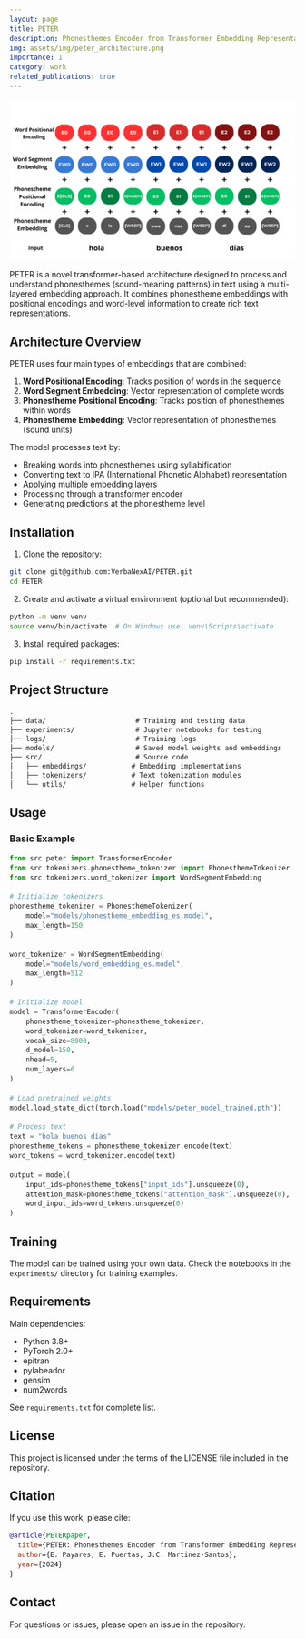 ```yaml
---
layout: page
title: PETER
description: Phonesthemes Encoder from Transformer Embedding Representation
img: assets/img/peter_architecture.png
importance: 1
category: work
related_publications: true
---
```


![PETER Architecture](assets/img/peter_architecture.png)

PETER is a novel transformer-based architecture designed to process and understand phonesthemes (sound-meaning patterns) in text using a multi-layered embedding approach. It combines phonestheme embeddings with positional encodings and word-level information to create rich text representations.

## Architecture Overview

PETER uses four main types of embeddings that are combined:

1. **Word Positional Encoding**: Tracks position of words in the sequence
2. **Word Segment Embedding**: Vector representation of complete words
3. **Phonestheme Positional Encoding**: Tracks position of phonesthemes within words
4. **Phonestheme Embedding**: Vector representation of phonesthemes (sound units)

The model processes text by:
- Breaking words into phonesthemes using syllabification
- Converting text to IPA (International Phonetic Alphabet) representation
- Applying multiple embedding layers
- Processing through a transformer encoder
- Generating predictions at the phonestheme level

## Installation

1. Clone the repository:
```bash
git clone git@github.com:VerbaNexAI/PETER.git
cd PETER
```

2. Create and activate a virtual environment (optional but recommended):
```bash
python -m venv venv
source venv/bin/activate  # On Windows use: venv\Scripts\activate
```

3. Install required packages:
```bash
pip install -r requirements.txt
```

## Project Structure

```
.
├── data/                      # Training and testing data
├── experiments/               # Jupyter notebooks for testing
├── logs/                      # Training logs
├── models/                    # Saved model weights and embeddings
├── src/                       # Source code
│   ├── embeddings/           # Embedding implementations
│   ├── tokenizers/           # Text tokenization modules
│   └── utils/                # Helper functions
```

## Usage

### Basic Example

```python
from src.peter import TransformerEncoder
from src.tokenizers.phonestheme_tokenizer import PhonesthemeTokenizer
from src.tokenizers.word_tokenizer import WordSegmentEmbedding

# Initialize tokenizers
phonestheme_tokenizer = PhonesthemeTokenizer(
    model="models/phonestheme_embedding_es.model",
    max_length=150
)

word_tokenizer = WordSegmentEmbedding(
    model="models/word_embedding_es.model",
    max_length=512
)

# Initialize model
model = TransformerEncoder(
    phonestheme_tokenizer=phonestheme_tokenizer,
    word_tokenizer=word_tokenizer,
    vocab_size=8000,
    d_model=150,
    nhead=5,
    num_layers=6
)

# Load pretrained weights
model.load_state_dict(torch.load("models/peter_model_trained.pth"))

# Process text
text = "hola buenos días"
phonestheme_tokens = phonestheme_tokenizer.encode(text)
word_tokens = word_tokenizer.encode(text)

output = model(
    input_ids=phonestheme_tokens["input_ids"].unsqueeze(0),
    attention_mask=phonestheme_tokens["attention_mask"].unsqueeze(0),
    word_input_ids=word_tokens.unsqueeze(0)
)
```

## Training

The model can be trained using your own data. Check the notebooks in the `experiments/` directory for training examples.

## Requirements

Main dependencies:
- Python 3.8+
- PyTorch 2.0+
- epitran
- pylabeador
- gensim
- num2words

See `requirements.txt` for complete list.

## License

This project is licensed under the terms of the LICENSE file included in the repository.

## Citation

If you use this work, please cite:

```bibtex
@article{PETERpaper,
  title={PETER: Phonesthemes Encoder from Transformer Embedding Representation},
  author={E. Payares, E. Puertas, J.C. Martinez-Santos},
  year={2024}
}
```

## Contact

For questions or issues, please open an issue in the repository.

